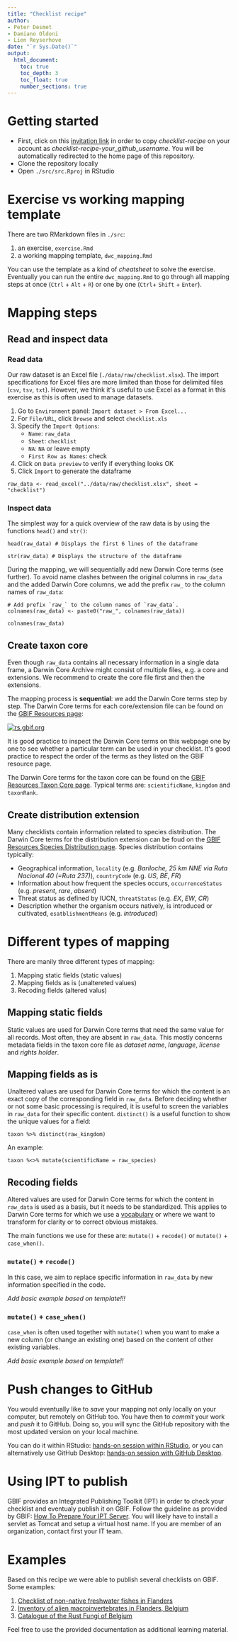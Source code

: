 ```yaml
---
title: "Checklist recipe"
author: 
- Peter Desmet
- Damiano Oldoni
- Lien Reyserhove
date: "`r Sys.Date()`"
output:
  html_document:
    toc: true
    toc_depth: 3
    toc_float: true
    number_sections: true
---
```


# Getting started

- First, click on this [invitation link](https://classroom.github.com/a/eXxaGERa) in order to copy _checklist-recipe_  on your account as *checklist-recipe-your_github_username*. You will be automatically redirected to the home page of this repository. 
- Clone the repository locally
- Open `./src/src.Rproj` in RStudio

# Exercise vs working mapping template

There are two RMarkdown files in `./src`:

1. an exercise, `exercise.Rmd`
2. a working mapping template, `dwc_mapping.Rmd`

You can use the template as a kind of _cheatsheet_ to solve the exercise. Eventually you can run the entire `dwc_mapping.Rmd` to go through all mapping steps at once (`Ctrl` + `Alt` + `R`) or one by one (`Ctrl`+ `Shift` + `Enter`).

# Mapping steps

## Read and inspect data

### Read data

Our raw dataset is an Excel file (`./data/raw/checklist.xlsx`). The import specifications for Excel files are more limited than those for delimited files (`csv`, `tsv`, `txt`). However, we think it's useful to use Excel as a format in this exercise as this is often used to manage datasets.

1. Go to `Environment` panel: `Import dataset > From Excel...`
2. For `File/URL`, click `Browse` and select `checklist.xls`
3. Specify the `Import Options`:
    * `Name`: `raw_data`
    * `Sheet`: `checklist`
    * `NA`: `NA` or leave empty
    * `First Row as Names`: check
4. Click on `Data preview` to verify if everything looks OK
5. Click `Import` to generate the dataframe

```{r, echo = FALSE}
raw_data <- read_excel("../data/raw/checklist.xlsx", sheet = "checklist")
```

### Inspect data

The simplest way for a quick overview of the raw data is by using the functions `head()` and `str()`: 

```{r}
head(raw_data) # Displays the first 6 lines of the dataframe
```

```{r}
str(raw_data) # Displays the structure of the dataframe
```

During the mapping, we will sequentially add new Darwin Core terms (see further). To avoid name clashes between the original columns in `raw_data` and the added Darwin Core columns, we add the prefix `raw_` to the column names of `raw_data`:

```{r}
# Add prefix `raw_` to the column names of `raw_data`.
colnames(raw_data) <- paste0("raw_", colnames(raw_data))
```

```{r, echo = FALSE}
colnames(raw_data)
```

## Create taxon core

Even though `raw_data` contains all necessary information in a single data frame, a Darwin Core Archive might consist of multiple files, e.g. a core and extensions. We recommend to create the core file first and then the extensions.

The mapping process is **sequential**: we add the Darwin Core terms step by step. The Darwin Core terms for each core/extension file can be found on the [GBIF Resources page](http://rs.gbif.org/):

[![rs.gbif.org](src/static/images/darwin_core_taxon.png)](http://rs.gbif.org)

It is good practice to inspect the Darwin Core terms on this webpage one by one to see whether a particular term can be used in your checklist. It's good practice to respect the order of the terms as they listed on the GBIF resource page.

The Darwin Core terms for the taxon core can be found on the [GBIF Resources Taxon Core page](http://rs.gbif.org/core/dwc_taxon_2015-04-24.xml). Typical terms are: `scientificName`, `kingdom` and `taxonRank`.

## Create distribution extension

Many checklists contain information related to species distribution. The Darwin Core terms for the distribution extension can be foud on the [GBIF Resources Species Distribution page](http://rs.gbif.org/extension/gbif/1.0/distribution.xml). Species distribution contains typically:

- Geographical information, `locality` (e.g. _Bariloche, 25 km NNE via Ruta Nacional 40 (=Ruta 237)_), `countryCode` (e.g. _US_, _BE_, _FR_)
- Information about how frequent the species occurs, `occurrenceStatus` (e.g. _present_, _rare_, _absent_)
- Threat status as defined by IUCN, `threatStatus` (e.g. _EX_, _EW_, _CR_)
- Description whether the organism occurs natively, is introduced or cultivated, `esatblishmentMeans` (e.g. _introduced_)

# Different types of mapping

There are manily three different types of mapping:

1. Mapping static fields (static values)
2. Mapping fields as is (unaltereted values)
3. Recoding fields (altered valus)

## Mapping static fields

Static values are used for Darwin Core terms that need the same value for all records. Most often, they are absent in `raw_data`. This mostly concerns metadata fields in the taxon core file as _dataset name_, _language_, _license_ and _rights holder_. 

## Mapping fields as is

Unaltered values are used for Darwin Core terms for which the content is an exact copy of the corresponding field in `raw_data`. Before deciding whether or not some basic processing is required, it is useful to screen the variables in `raw_data` for their specific content. `distinct()` is a useful function to show the unique values for a field:

```{r}
taxon %>% distinct(raw_kingdom)
```

An example:

```{r}
taxon %<>% mutate(scientificName = raw_species)
```

## Recoding fields

Altered values are used for Darwin Core terms for which the content in `raw_data` is used as a basis, but it needs to be standardized. This applies to Darwin Core terms for which we use a [vocabulary](http://rs.gbif.org/vocabulary/gbif/) or where we want to transform for clarity or to correct obvious mistakes. 

The main functions we use for these are: `mutate()` + `recode()` or  `mutate()` + `case_when()`.

### `mutate()` + `recode()`

In this case, we aim to replace specific information in `raw_data` by new information specified in the code.

_Add basic example based on template!!!_

### `mutate()` + `case_when()`

`case_when` is often used together with `mutate()` when you want to make a new column (or change an existing one) based on the content of other existing variables.

_Add basic example based on template!!_

# Push changes to GitHub

You would eventually like to _save_ your mapping not only locally on your computer, but remotely on GitHub too. You have then to _commit_ your work and  _push_ it to GitHub. Doing so, you will sync the GitHub repository with the most updated version on your local machine.

You can do it within RStudio: [hands-on session within RStudio](https://inbo-tutorials.netlify.com/git/rstudio/#/), or you can alternatively use GitHub Desktop: [hands-on session with GitHub Desktop](https://inbo-tutorials.netlify.com/git/desktop/#/).

# Using IPT to publish

GBIF provides an Integrated Publishing Toolkit (IPT) in order to check your checklist and eventualy publish it on GBIF. Follow the guideline as provided by GBIF: [How To Prepare Your IPT Server](https://github.com/gbif/ipt/wiki/IPTServerPreparation.wiki). You will likely have to install a servlet as Tomcat and setup a virtual host name. If you are member of an organization, contact first your IT team.

# Examples

Based on this recipe we were able to publish several checklists on GBIF. Some examples:

1. [Checklist of non-native freshwater fishes in Flanders](https://trias-project.github.io/alien-fishes-checklist/)
2. [Inventory of alien macroinvertebrates in Flanders, Belgium](https://github.com/trias-project/alien-macroinvertebrates)
3. [Catalogue of the Rust Fungi of Belgium](https://github.com/trias-project/uredinales-belgium-checklist)

Feel free to use the provided documentation as additional learning material.
